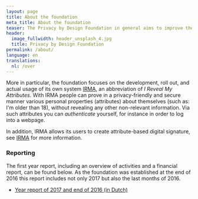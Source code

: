 ```yaml
---
layout: page
title: About the foundation
meta_title: About the foundation
teaser: The Privacy by Design Foundation in general aims to improve the development and the use of open, privacy-friendly and secure software.
header:
  image_fullwidth: header_unsplash_4.jpg
  title: Privacy by Design Foundation
permalink: /about/
language: en
translations:
  nl: /over
---
```


More in particular, the foundation focuses on the development, roll
out, and actual usage of its own system [IRMA](/irma-en), an
abbreviation of *I Reveal My Attributes*. With IRMA people can prove
in a privacy-friendly and secure manner various personal properties
(attributes) about themselves (such as: I'm older than 18), without
revealing any other non-relevant information. Via such attributes you
can *authenticate* yourself, for instance in order to log into a
webpage.

In addition, IRMA allows its users to create attribute-based digital
signature, see [IRMA](/irma-explanation) for more information.

### Reporting

The first year report, including an overview of activities and a
financial report, can be found below. As the foundation was established
at the end of 2016 this report includes not only 2017 but also the last
months of 2016.

* [Year report of 2017 and end of 2016 (in Dutch)](/pdf/jaarverslag-2017.pdf)
